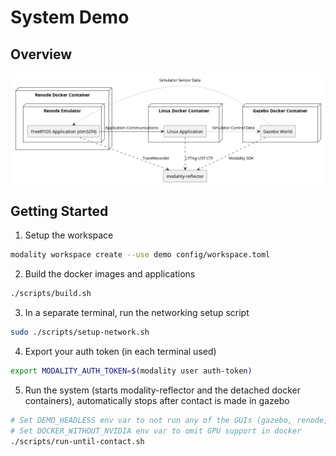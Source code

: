 # System Demo

## Overview

![overview.png](diagrams/overview.png)

## Getting Started

1. Setup the workspace
  ```bash
  modality workspace create --use demo config/workspace.toml
  ```
2. Build the docker images and applications
  ```bash
  ./scripts/build.sh
  ```
3. In a separate terminal, run the networking setup script
  ```bash
  sudo ./scripts/setup-network.sh
  ```
4. Export your auth token (in each terminal used)
  ```bash
  export MODALITY_AUTH_TOKEN=$(modality user auth-token)
  ```
5. Run the system (starts modality-reflector and the detached docker containers), automatically stops after contact is made in gazebo
  ```bash
  # Set DEMO_HEADLESS env var to not run any of the GUIs (gazebo, renode, etc)
  # Set DOCKER_WITHOUT_NVIDIA env var to omit GPU support in docker
  ./scripts/run-until-contact.sh
  ```
